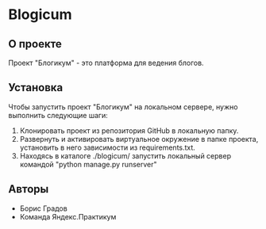 # Blogicum
## О проекте
Проект "Блогикум" - это платформа для ведения блогов.
## Установка
Чтобы запустить проект "Блогикум" на локальном сервере, нужно выполнить следующие шаги:
1. Клонировать проект из репозитория GitHub в локальную папку.
2. Развернуть и активировать виртуальное окружение в папке проекта, установить в него зависимости из requirements.txt.
3. Находясь в каталоге ./blogicum/ запустить локальный сервер командой "python manage.py runserver"
## Авторы
* Борис Градов
* Команда Яндекс.Практикум
